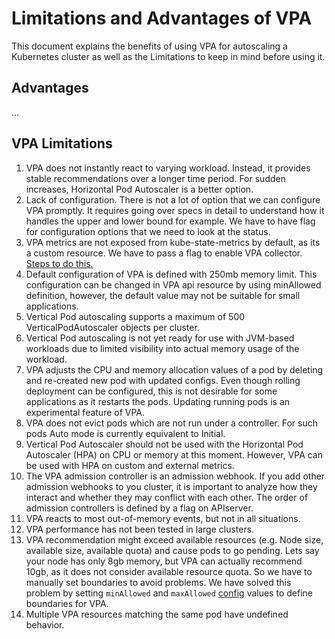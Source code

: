 # Limitations and Advantages of VPA

This document explains the benefits of using VPA for autoscaling a Kubernetes cluster as well as the Limitations to keep in mind before using it.

## Advantages

...

## VPA Limitations
1. VPA does not instantly react to varying workload. Instead, it provides stable recommendations over a longer time period. For sudden increases, Horizontal Pod Autoscaler is a better option.
2. Lack of configuration. There is not a lot of option that we can configure VPA promptly. It requires going over specs in detail to understand how it handles the upper and lower bound for example. We have to have flag for configuration options that we need to look at the status.
3. VPA metrics are not exposed from kube-state-metrics by default, as its a custom resource. We have to pass a flag to enable VPA collector. [Steps to do this.](https://github.com/kubernetes/kube-state-metrics/blob/master/docs/verticalpodautoscaler-metrics.md#configuration)
4. Default configuration of VPA is defined with 250mb memory limit. This configuration can be changed in VPA api resource by using minAllowed definition, however, the default value may not be suitable for small applications.
5. Vertical Pod autoscaling supports a maximum of 500 VerticalPodAutoscaler objects per cluster.
6. Vertical Pod autoscaling is not yet ready for use with JVM-based workloads due to limited visibility into actual memory usage of the workload.
7. VPA adjusts the CPU and memory allocation values of a pod by deleting and re-created new pod with updated configs. Even though rolling deployment can be configured, this is not desirable for some applications as it restarts the pods. Updating running pods is an experimental feature of VPA.
8. VPA does not evict pods which are not run under a controller. For such pods Auto mode is currently equivalent to Initial.
9. Vertical Pod Autoscaler should not be used with the Horizontal Pod Autoscaler (HPA) on CPU or memory at this moment. However, VPA can be used with HPA on custom and external metrics.
10. The VPA admission controller is an admission webhook. If you add other admission webhooks to you cluster, it is important to analyze how they interact and whether they may conflict with each other. The order of admission controllers is defined by a flag on APIserver.
11. VPA reacts to most out-of-memory events, but not in all situations.
12. VPA performance has not been tested in large clusters.
13. VPA recommendation might exceed available resources (e.g. Node size, available size, available quota) and cause pods to go pending. Lets say your node has only 8gb memory, but VPA can actually recommend 10gb, as it does not consider available resource quota. So we have to manually set boundaries to avoid problems. We have solved this problem by setting `minAllowed` and `maxAllowed` [config](https://github.com/kubernetes/autoscaler/blob/master/vertical-pod-autoscaler/pkg/apis/autoscaling.k8s.io/v1/types.go#L153) values to define boundaries for VPA.
14. Multiple VPA resources matching the same pod have undefined behavior.
